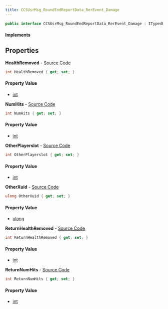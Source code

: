 ```yaml
---
title: CCSUsrMsg_RoundEndReportData_RerEvent_Damage
---
```


```csharp
public interface CCSUsrMsg_RoundEndReportData_RerEvent_Damage : ITypedProtobuf<CCSUsrMsg_RoundEndReportData_RerEvent_Damage>, INativeHandle
```

#### Implements

## Properties

**HealthRemoved** - [Source Code](https://github.com/swiftly-solution/swiftlys2/blob/main/managed/src/SwiftlyS2.Generated/Protobufs/Interfaces/CCSUsrMsg_RoundEndReportData_RerEvent_Damage.cs#L19)

```csharp
int HealthRemoved { get; set; }
```

#### Property Value

- [int](https://learn.microsoft.com/dotnet/api/system.int32)

**NumHits** - [Source Code](https://github.com/swiftly-solution/swiftlys2/blob/main/managed/src/SwiftlyS2.Generated/Protobufs/Interfaces/CCSUsrMsg_RoundEndReportData_RerEvent_Damage.cs#L22)

```csharp
int NumHits { get; set; }
```

#### Property Value

- [int](https://learn.microsoft.com/dotnet/api/system.int32)

**OtherPlayerslot** - [Source Code](https://github.com/swiftly-solution/swiftlys2/blob/main/managed/src/SwiftlyS2.Generated/Protobufs/Interfaces/CCSUsrMsg_RoundEndReportData_RerEvent_Damage.cs#L13)

```csharp
int OtherPlayerslot { get; set; }
```

#### Property Value

- [int](https://learn.microsoft.com/dotnet/api/system.int32)

**OtherXuid** - [Source Code](https://github.com/swiftly-solution/swiftlys2/blob/main/managed/src/SwiftlyS2.Generated/Protobufs/Interfaces/CCSUsrMsg_RoundEndReportData_RerEvent_Damage.cs#L16)

```csharp
ulong OtherXuid { get; set; }
```

#### Property Value

- [ulong](https://learn.microsoft.com/dotnet/api/system.uint64)

**ReturnHealthRemoved** - [Source Code](https://github.com/swiftly-solution/swiftlys2/blob/main/managed/src/SwiftlyS2.Generated/Protobufs/Interfaces/CCSUsrMsg_RoundEndReportData_RerEvent_Damage.cs#L25)

```csharp
int ReturnHealthRemoved { get; set; }
```

#### Property Value

- [int](https://learn.microsoft.com/dotnet/api/system.int32)

**ReturnNumHits** - [Source Code](https://github.com/swiftly-solution/swiftlys2/blob/main/managed/src/SwiftlyS2.Generated/Protobufs/Interfaces/CCSUsrMsg_RoundEndReportData_RerEvent_Damage.cs#L28)

```csharp
int ReturnNumHits { get; set; }
```

#### Property Value

- [int](https://learn.microsoft.com/dotnet/api/system.int32)

